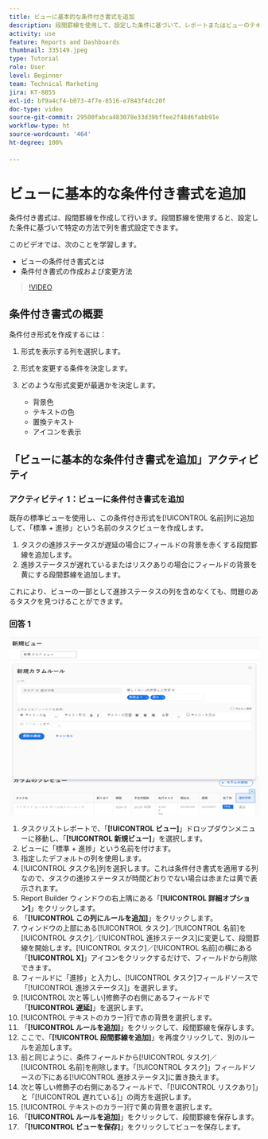 ```yaml
---
title: ビューに基本的な条件付き書式を追加
description: 段間罫線を使用して、設定した条件に基づいて、レポートまたはビューのテキストのカラー、書式、背景のカラーを変更する方法について説明します。
activity: use
feature: Reports and Dashboards
thumbnail: 335149.jpeg
type: Tutorial
role: User
level: Beginner
team: Technical Marketing
jira: KT-8855
exl-id: bf9a4cf4-b073-4f7e-8516-e7843f4dc20f
doc-type: video
source-git-commit: 29500fabca483078e33d39bffee2f48d6fabb91e
workflow-type: ht
source-wordcount: '464'
ht-degree: 100%

---
```


# ビューに基本的な条件付き書式を追加

条件付き書式は、段間罫線を作成して行います。段間罫線を使用すると、設定した条件に基づいて特定の方法で列を書式設定できます。

このビデオでは、次のことを学習します。

* ビューの条件付き書式とは
* 条件付き書式の作成および変更方法

>[!VIDEO](https://video.tv.adobe.com/v/335149/?quality=12&learn=on)


## 条件付き書式の概要

条件付き形式を作成するには：

1. 形式を表示する列を選択します。
1. 形式を変更する条件を決定します。
1. どのような形式変更が最適かを決定します。

   * 背景色
   * テキストの色
   * 置換テキスト
   * アイコンを表示

## 「ビューに基本的な条件付き書式を追加」アクティビティ

### アクティビティ 1：ビューに条件付き書式を追加

既存の標準ビューを使用し、この条件付き形式を[!UICONTROL 名前]列に追加して、「標準 + 進捗」という名前のタスクビューを作成します。

1. タスクの進捗ステータスが遅延の場合にフィールドの背景を赤くする段間罫線を追加します。
1. 進捗ステータスが遅れているまたはリスクありの場合にフィールドの背景を黄にする段間罫線を追加します。

これにより、ビューの一部として進捗ステータスの列を含めなくても、問題のあるタスクを見つけることができます。

### 回答 1

![新しい段間罫線を作成する画面の画像](assets/conditional-formatting-exercise.png)

1. タスクリストレポートで、「**[!UICONTROL ビュー]**」ドロップダウンメニューに移動し、「**[!UICONTROL 新規ビュー]**」を選択します。
1. ビューに「標準 + 進捗」という名前を付けます。
1. 指定したデフォルトの列を使用します。
1. [!UICONTROL タスク名]列を選択します。これは条件付き書式を適用する列なので、タスクの進捗ステータスが時間どおりでない場合は赤または黄で表示されます。
1. Report Builder ウィンドウの右上隅にある「**[!UICONTROL 詳細オプション]**」をクリックします。
1. 「**[!UICONTROL この列にルールを追加]**」をクリックします。
1. ウィンドウの上部にある[!UICONTROL タスク]／[!UICONTROL 名前]を[!UICONTROL タスク]／[!UICONTROL 進捗ステータス]に変更して、段間罫線を開始します。[!UICONTROL タスク]／[!UICONTROL 名前]の横にある「**[!UICONTROL X]**」アイコンをクリックするだけで、フィールドから削除できます。
1. フィールドに「進捗」と入力し、[!UICONTROL タスク]フィールドソースで「[!UICONTROL 進捗ステータス]」を選択します。
1. [!UICONTROL 次と等しい]修飾子の右側にあるフィールドで「**[!UICONTROL 遅延]**」を選択します。
1. [!UICONTROL テキストのカラー]行で赤の背景を選択します。
1. 「**[!UICONTROL ルールを追加]**」をクリックして、段間罫線を保存します。
1. ここで、「**[!UICONTROL 段間罫線を追加]**」を再度クリックして、別のルールを追加します。
1. 前と同じように、条件フィールドから[!UICONTROL タスク]／[!UICONTROL 名前]を削除します。「[!UICONTROL タスク]」フィールドソースの下にある[!UICONTROL 進捗ステータス]に置き換えます。
1. 次と等しい修飾子の右側にあるフィールドで、「[!UICONTROL リスクあり]」と「[!UICONTROL 遅れている]」の両方を選択します。
1. [!UICONTROL テキストのカラー]行で黄の背景を選択します。
1. 「**[!UICONTROL ルールを追加]**」をクリックして、段間罫線を保存します。
1. 「**[!UICONTROL ビューを保存]**」をクリックしてビューを保存します。
